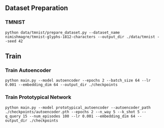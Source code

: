 ## Dataset Preparation

### TMNIST

```shell
python data/tmnist/prepare_dataset.py --dataset_name nimishmagre/tmnist-glyphs-1812-characters --output_dir ./data/tmnist --seed 42
```

## Train

### Train Autoencoder

```shell
python main.py --model autoencoder --epochs 2 --batch_size 64 --lr 0.001 --embedding_dim 64 --output_dir ./checkpoints
```

### Train Prototypical Network

```shell
python main.py --model prototypical_autoencoder --autoencoder_path ./checkpoints/autoencoder.pth --epochs 2 --n_way 5 --k_shot 5 --q_query 15 --num_episodes 100 --lr 0.001 --embedding_dim 64 --output_dir ./checkpoints
```
